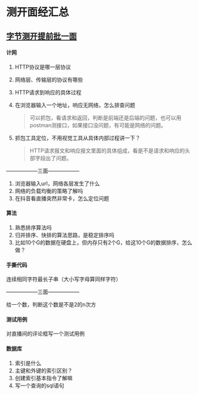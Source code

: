 # 测开面经汇总

## [字节测开提前批一面](https://www.nowcoder.com/discuss/468892)

#### 计网

1. HTTP协议是哪一层协议

2. 网络层、传输层的协议有哪些

3. HTTP请求到响应的具体过程

4. 在浏览器输入一个地址，响应无网络，怎么排查问题

   > 可以抓包，看请求和返回，判断是前端还是后端的问题，也可以用postman测接口，如果接口没问题，有可能是网络的问题。

5. 抓包工具定位，不用视觉工具从具体内部过程讲一下？

   > HTTP请求报文和响应报文里面的具体组成，看是不是请求和响应的头部字段出了问题。

——————三面——————

1. 浏览器输入url，网络各层发生了什么
2. 网络的负载均衡的策略了解吗
3. 在抖音看直播突然非常卡，怎么定位问题

 #### 算法

1. 熟悉排序算法吗
2. 归并排序、快排的算法思路，是稳定排序吗
3. 比如10个G的数据在硬盘上，但内存只有2个G，给这10个G的数据排序，怎么做？

#### 手撕代码

连续相同字符最长子串（大小写字母算同样字符）

——————三面——————

给一个数，判断这个数是不是2的n次方



#### 测试用例

对直播间的评论框写一个测试用例



#### 数据库

1. 索引是什么
2. 主键和外键的索引区别？
3. 创建索引基本指令了解嘛
4. 写一个查询的sql语句
